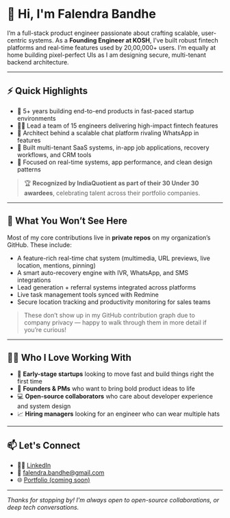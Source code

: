 # 👋 Hi, I'm Falendra Bandhe

I’m a full-stack product engineer passionate about crafting scalable, user-centric systems. As a **Founding Engineer at KOSH**, I’ve built robust fintech platforms and real-time features used by 20,00,000+ users. I'm equally at home building pixel-perfect UIs as I am designing secure, multi-tenant backend architecture.

---

## ⚡ Quick Highlights

- 🚀 5+ years building end-to-end products in fast-paced startup environments
- 👨‍🔧 Lead a team of 15 engineers delivering high-impact fintech features
- 🧠 Architect behind a scalable chat platform rivaling WhatsApp in features
- 🔁 Built multi-tenant SaaS systems, in-app job applications, recovery workflows, and CRM tools
- 🧭 Focused on real-time systems, app performance, and clean design patterns

> 🏆 **Recognized by IndiaQuotient as part of their 30 Under 30 awardees**, celebrating talent across their portfolio companies.

---

## 🔐 What You Won’t See Here

Most of my core contributions live in **private repos** on my organization’s GitHub. These include:

- A feature-rich real-time chat system (multimedia, URL previews, live location, mentions, pinning)
- A smart auto-recovery engine with IVR, WhatsApp, and SMS integrations
- Lead generation + referral systems integrated across platforms
- Live task management tools synced with Redmine
- Secure location tracking and productivity monitoring for sales teams

> These don’t show up in my GitHub contribution graph due to company privacy — happy to walk through them in more detail if you’re curious!

---

## 🧑‍💼 Who I Love Working With

- 🏢 **Early-stage startups** looking to move fast and build things right the first time
- 🤝 **Founders & PMs** who want to bring bold product ideas to life
- 💻 **Open-source collaborators** who care about developer experience and system design
- 📈 **Hiring managers** looking for an engineer who can wear multiple hats

---

## 📫 Let's Connect

- 🧑‍💻 [LinkedIn](https://www.linkedin.com/in/falendra-bandhe)
- 📨 falendra.bandhe@gmail.com
- 🌐 [Portfolio (coming soon)](#)

---

_Thanks for stopping by! I'm always open to open-source collaborations, or deep tech conversations._
